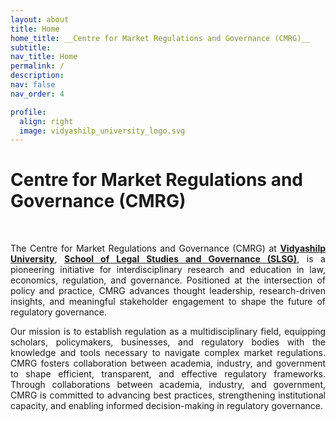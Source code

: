 ```yaml
---
layout: about
title: Home
home_title: __Centre for Market Regulations and Governance (CMRG)__
subtitle:
nav_title: Home
permalink: /
description:
nav: false
nav_order: 4

profile:
  align: right
  image: vidyashilp_university_logo.svg
---
```

# **Centre for Market Regulations and Governance** (CMRG)
<br>
<p style="text-align: justify;">
The Centre for Market Regulations and Governance (CMRG) at <a href="https://vidyashilp.edu.in/"><strong>Vidyashilp University</strong></a>, <a href="https://vidyashilp.edu.in/schools/school-of-legal-studies-and-governance/"><strong>School of Legal Studies and Governance (SLSG)</strong></a>, is a pioneering initiative for interdisciplinary research and education in law, economics, regulation, and governance. Positioned at the intersection of policy and practice, CMRG advances thought leadership, research-driven insights, and meaningful stakeholder engagement to shape the future of regulatory governance.
</p>
<p style="text-align: justify;">
Our mission is to establish regulation as a multidisciplinary field, equipping scholars, policymakers, businesses, and regulatory bodies with the knowledge and tools necessary to navigate complex market regulations. CMRG fosters collaboration between academia, industry, and government to shape efficient, transparent, and effective regulatory frameworks. Through collaborations between academia, industry, and government, CMRG is committed to advancing best practices, strengthening institutional capacity, and enabling informed decision-making in regulatory governance.
</p>
